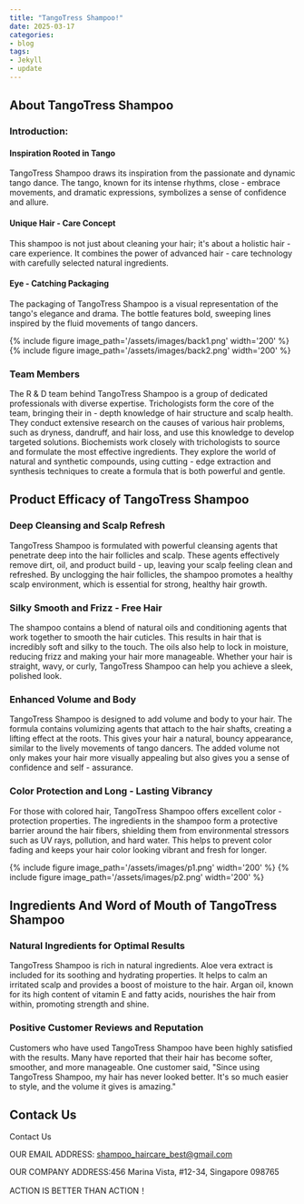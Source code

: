 ```yaml
---
title: "TangoTress Shampoo!"
date: 2025-03-17
categories:
- blog
tags:
- Jekyll
- update
---
```


## About TangoTress Shampoo

### Introduction:

#### Inspiration Rooted in Tango

TangoTress Shampoo draws its inspiration from the passionate and dynamic tango dance. The tango, known for its intense rhythms, close - embrace movements, and dramatic expressions, symbolizes a sense of confidence and allure.

#### Unique Hair - Care Concept

This shampoo is not just about cleaning your hair; it's about a holistic hair - care experience. It combines the power of advanced hair - care technology with carefully selected natural ingredients.

#### Eye - Catching Packaging

The packaging of TangoTress Shampoo is a visual representation of the tango's elegance and drama. The bottle features bold, sweeping lines inspired by the fluid movements of tango dancers.

{% include figure image_path='/assets/images/back1.png' width='200' %}
{% include figure image_path='/assets/images/back2.png' width='200' %}

### Team Members

The R & D team behind TangoTress Shampoo is a group of dedicated professionals with diverse expertise. Trichologists form the core of the team, bringing their in - depth knowledge of hair structure and scalp health. They conduct extensive research on the causes of various hair problems, such as dryness, dandruff, and hair loss, and use this knowledge to develop targeted solutions. Biochemists work closely with trichologists to source and formulate the most effective ingredients. They explore the world of natural and synthetic compounds, using cutting - edge extraction and synthesis techniques to create a formula that is both powerful and gentle.

## Product Efficacy of TangoTress Shampoo

### Deep Cleansing and Scalp Refresh
TangoTress Shampoo is formulated with powerful cleansing agents that penetrate deep into the hair follicles and scalp. These agents effectively remove dirt, oil, and product build - up, leaving your scalp feeling clean and refreshed. By unclogging the hair follicles, the shampoo promotes a healthy scalp environment, which is essential for strong, healthy hair growth.

### Silky Smooth and Frizz - Free Hair
The shampoo contains a blend of natural oils and conditioning agents that work together to smooth the hair cuticles. This results in hair that is incredibly soft and silky to the touch. The oils also help to lock in moisture, reducing frizz and making your hair more manageable. Whether your hair is straight, wavy, or curly, TangoTress Shampoo can help you achieve a sleek, polished look.

### Enhanced Volume and Body
TangoTress Shampoo is designed to add volume and body to your hair. The formula contains volumizing agents that attach to the hair shafts, creating a lifting effect at the roots. This gives your hair a natural, bouncy appearance, similar to the lively movements of tango dancers. The added volume not only makes your hair more visually appealing but also gives you a sense of confidence and self - assurance.

### Color Protection and Long - Lasting Vibrancy
For those with colored hair, TangoTress Shampoo offers excellent color - protection properties. The ingredients in the shampoo form a protective barrier around the hair fibers, shielding them from environmental stressors such as UV rays, pollution, and hard water. This helps to prevent color fading and keeps your hair color looking vibrant and fresh for longer.

{% include figure image_path='/assets/images/p1.png' width='200' %}
{% include figure image_path='/assets/images/p2.png' width='200' %}

## Ingredients And Word of Mouth of TangoTress Shampoo

### Natural Ingredients for Optimal Results
TangoTress Shampoo is rich in natural ingredients. Aloe vera extract is included for its soothing and hydrating properties. It helps to calm an irritated scalp and provides a boost of moisture to the hair. Argan oil, known for its high content of vitamin E and fatty acids, nourishes the hair from within, promoting strength and shine.

### Positive Customer Reviews and Reputation
Customers who have used TangoTress Shampoo have been highly satisfied with the results. Many have reported that their hair has become softer, smoother, and more manageable. One customer said, "Since using TangoTress Shampoo, my hair has never looked better. It's so much easier to style, and the volume it gives is amazing."

## Contack Us

Contact Us

OUR EMAIL ADDRESS: shampoo_haircare_best@gmail.com

OUR COMPANY ADDRESS:456 Marina Vista, #12-34, Singapore 098765

ACTION IS BETTER THAN ACTION！
